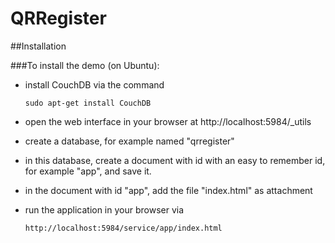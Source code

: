 QRRegister
==========

##Installation

###To install the demo (on Ubuntu):


* install CouchDB via the command

    ` sudo apt-get install CouchDB `

* open the web interface in your browser at http://localhost:5984/_utils
* create a database, for example named "qrregister"
* in this database, create a document with id with an easy to remember id, for example "app", and save it.
* in the document with id "app", add the file "index.html" as attachment

* run the application in your browser via

    ` http://localhost:5984/service/app/index.html `

